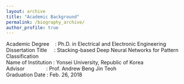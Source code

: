 ```yaml
---
layout: archive
title: "Academic Background"
permalink: /biography_archive/
author_profile: true
---
```


Academic Degree &nbsp;&nbsp;&nbsp;: Ph.D. in Electrical and Electronic Engineering<br>
Dissertation Title &nbsp;&nbsp;&nbsp;&nbsp;:	Stacking-based Deep Neural Networks for Pattern Classification<br>
Name of Institution :	Yonsei University, Republic of Korea<br>
Advisor&nbsp;&nbsp;&nbsp;&nbsp;&nbsp;&nbsp;&nbsp;&nbsp;&nbsp;&nbsp;&nbsp;&nbsp;&nbsp;&nbsp;&nbsp;:	Prof. Andrew Beng Jin Teoh<br>
Graduation Date     :	Feb. 26, 2018<br>

